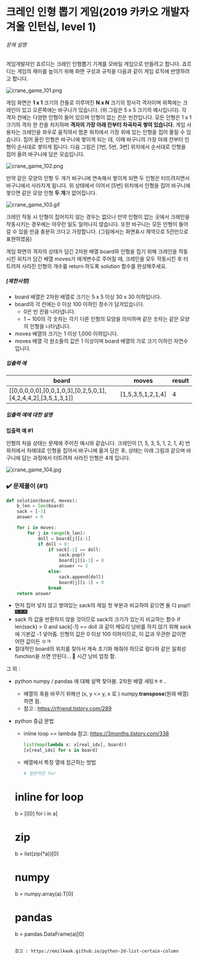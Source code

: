 # 크레인 인형 뽑기 게임(2019 카카오 개발자 겨울 인턴십, level 1)

###### 문제 설명

게임개발자인 죠르디는 크레인 인형뽑기 기계를 모바일 게임으로 만들려고 합니다.
죠르디는 게임의 재미를 높이기 위해 화면 구성과 규칙을 다음과 같이 게임 로직에 반영하려고 합니다.

![crane_game_101.png](https://grepp-programmers.s3.ap-northeast-2.amazonaws.com/files/production/69f1cd36-09f4-4435-8363-b71a650f7448/crane_game_101.png)

게임 화면은 **1 x 1** 크기의 칸들로 이루어진 **N x N** 크기의 정사각 격자이며 위쪽에는 크레인이 있고 오른쪽에는 바구니가 있습니다. (위 그림은 5 x 5 크기의 예시입니다). 각 격자 칸에는 다양한 인형이 들어 있으며 인형이 없는 칸은 빈칸입니다. 모든 인형은 1 x 1 크기의 격자 한 칸을 차지하며 **격자의 가장 아래 칸부터 차곡차곡 쌓여 있습니다.** 게임 사용자는 크레인을 좌우로 움직여서 멈춘 위치에서 가장 위에 있는 인형을 집어 올릴 수 있습니다. 집어 올린 인형은 바구니에 쌓이게 되는 데, 이때 바구니의 가장 아래 칸부터 인형이 순서대로 쌓이게 됩니다. 다음 그림은 [1번, 5번, 3번] 위치에서 순서대로 인형을 집어 올려 바구니에 담은 모습입니다.

![crane_game_102.png](https://grepp-programmers.s3.ap-northeast-2.amazonaws.com/files/production/638e2162-b1e4-4bbb-b0d7-62d31e97d75c/crane_game_102.png)

만약 같은 모양의 인형 두 개가 바구니에 연속해서 쌓이게 되면 두 인형은 터뜨려지면서 바구니에서 사라지게 됩니다. 위 상태에서 이어서 [5번] 위치에서 인형을 집어 바구니에 쌓으면 같은 모양 인형 **두 개**가 없어집니다.

![crane_game_103.gif](https://grepp-programmers.s3.ap-northeast-2.amazonaws.com/files/production/8569d736-091e-4771-b2d3-7a6e95a20c22/crane_game_103.gif)

크레인 작동 시 인형이 집어지지 않는 경우는 없으나 만약 인형이 없는 곳에서 크레인을 작동시키는 경우에는 아무런 일도 일어나지 않습니다. 또한 바구니는 모든 인형이 들어갈 수 있을 만큼 충분히 크다고 가정합니다. (그림에서는 화면표시 제약으로 5칸만으로 표현하였음)

게임 화면의 격자의 상태가 담긴 2차원 배열 board와 인형을 집기 위해 크레인을 작동시킨 위치가 담긴 배열 moves가 매개변수로 주어질 때, 크레인을 모두 작동시킨 후 터트려져 사라진 인형의 개수를 return 하도록 solution 함수를 완성해주세요.

##### **[제한사항]**

- board 배열은 2차원 배열로 크기는 5 x 5 이상 30 x 30 이하입니다.
- board의 각 칸에는 0 이상 100 이하인 정수가 담겨있습니다.
  - 0은 빈 칸을 나타냅니다.
  - 1 ~ 100의 각 숫자는 각기 다른 인형의 모양을 의미하며 같은 숫자는 같은 모양의 인형을 나타냅니다.
- moves 배열의 크기는 1 이상 1,000 이하입니다.
- moves 배열 각 원소들의 값은 1 이상이며 board 배열의 가로 크기 이하인 자연수입니다.

##### **입출력 예**

| board                                                        | moves             | result |
| ------------------------------------------------------------ | ----------------- | ------ |
| [[0,0,0,0,0],[0,0,1,0,3],[0,2,5,0,1],[4,2,4,4,2],[3,5,1,3,1]] | [1,5,3,5,1,2,1,4] | 4      |

##### **입출력 예에 대한 설명**

**입출력 예 #1**

인형의 처음 상태는 문제에 주어진 예시와 같습니다. 크레인이 [1, 5, 3, 5, 1, 2, 1, 4] 번 위치에서 차례대로 인형을 집어서 바구니에 옮겨 담은 후, 상태는 아래 그림과 같으며 바구니에 담는 과정에서 터트려져 사라진 인형은 4개 입니다.

![crane_game_104.jpg](https://grepp-programmers.s3.ap-northeast-2.amazonaws.com/files/production/bb0f59c7-6b72-485a-8302-217fe53ea88f/crane_game_104.jpg)





### :heavy_check_mark: 문제풀이 (#1) 

```python
def solution(board, moves):
    b_len = len(board)
    sack = [-1]
    answer = 0

    for i in moves:
        for j in range(b_len):
            doll = board[j][i-1]
            if doll > 0:
                if sack[-1] == doll:
                    sack.pop()
                    board[j][i-1] = 0
                    answer += 2
                else:
                    sack.append(doll)
                    board[j][i-1] = 0
                break
    return answer
```

- 먼저 집어 넣지 않고 쌓여있는 sack의 제일 첫 부분과 비교하여 같으면 둘 다 pop!!🎆🎆🎆
- sack 의 값을 반환하지 않을 것이므로 sack의 크기가 있는지 비교하는 함수 
  if len(sack) > 0 and sack[-1] == doll 과 같이 메모리 낭비를 하지 않기 위해 sack에 기본값 -1 넣어줌.
  인형의 값은 0 이상  100 이하이므로, 이 값과 무관한 값이면 어떤 값이든 ㅇㅋ
- 절대적인 board의 위치를 찾아서 계속 초기화 해줘야 하므로 
  람다와 같은 일회성 function을 쓰면 안된다... 🤣 시간 낭비 엄청 함.



그 외 :

- python numpy / pandas 에 대해 살짝 찾아봄. 2차원 배열 세팅ㅎㅎ..

  - 배열의 축을 바꾸기 위해선 (x, y <> y, x 로 )
    numpy.**transpose**(원래 배열) 하면 됨.
  - 참고 : https://rfriend.tistory.com/289

- python 중급 문법

  - inline loop == lambda
    참고: https://3months.tistory.com/338
  
    ```python
    list(map(lambda x: x[real_idx], board))
    [x[real_idx] for x in board]
    ```
  
  - 배열에서 특정 열에 접근하는 방법
  
    ```python
    # 일반적인 for 
    
  # inline for loop
    b = [i[0] for i in a]
    
    #  zip
    b = list(zip(*a))[0]
    
    #  numpy
    b = numpy.array(a).T[0]
    
    #  pandas
    b = pandas.DataFrame(a)[0]
    ```
    
    참고 : https://emilkwak.github.io/python-2d-list-certain-column







